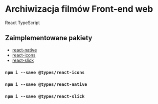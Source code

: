 # Archiwizacja filmów Front-end web

React TypeScript

## Zaimplementowane pakiety

- [react-native](https://www.npmjs.com/package/react-native)
- [react-icons](https://react-icons.github.io/react-icons/)
- [react-slick](https://www.npmjs.com/package/react-slick)

### `npm i --save @types/react-icons`
### `npm i --save @types/react-native`
### `npm i --save @types/react-slick`



